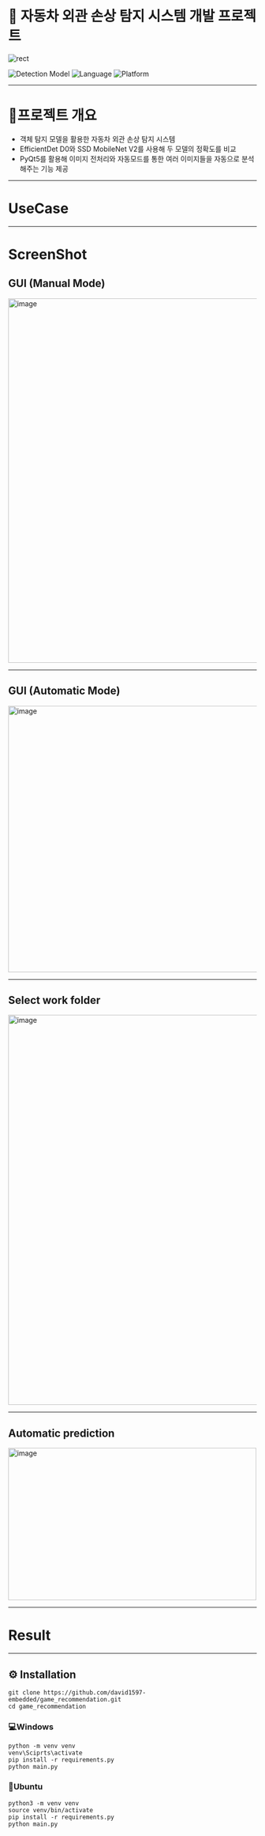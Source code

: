# 🚗 자동차 외관 손상 탐지 시스템 개발 프로젝트
 
![rect](https://capsule-render.vercel.app/api?type=rect&color=0:6a11cb,100:2575fc&text=Vehicle%20Damage%20Detection&fontAlign=50&fontSize=40&fontColor=ffffff&textBg=true&desc=EfficientDet%20D0%20%2B%20SSD%20MobileNet%20V2&descAlign=50&descAlignY=70&descSize=20&descColor=eeeeee)


![Detection Model](https://img.shields.io/badge/Classification-SSD%20MobileNet%20V2-green)
![Language](https://img.shields.io/badge/Language-Python-yellow)
![Platform](https://img.shields.io/badge/Platform-TensorFlow%202.x-orange)

---

# 🔧프로젝트 개요
- 객체 탐지 모델을 활용한 자동차 외관 손상 탐지 시스템
- EfficientDet D0와 SSD MobileNet V2를 사용해 두 모델의 정확도를 비교
- PyQt5를 활용해 이미지 전처리와 자동모드를 통한 여러 이미지들을 자동으로 분석해주는 기능 제공

---

# UseCase

---

# ScreenShot

## GUI (Manual Mode)

<img width="1394" height="737" alt="image" src="https://github.com/user-attachments/assets/030dc1f8-bddf-4dd8-b063-c739768e84db" />

---

## GUI (Automatic Mode)

<img width="1427" height="539" alt="image" src="https://github.com/user-attachments/assets/385c795d-a508-4681-96dc-ed9bd9cd9dba" />

---

## Select work folder

<img width="1437" height="789" alt="image" src="https://github.com/user-attachments/assets/6aca6a83-683d-4d36-a6c6-91ecf5643f02" />

---

## Automatic prediction

<img width="503" height="308" alt="image" src="https://github.com/user-attachments/assets/9db53119-9836-4a87-be75-5b9b3e56985b" />

---

# Result

---

## ⚙️ Installation

```
git clone https://github.com/david1597-embedded/game_recommendation.git
cd game_recommendation
```
### 💻Windows

```
python -m venv venv
venv\Sciprts\activate
pip install -r requirements.py
python main.py
```
### 🐧Ubuntu
```
python3 -m venv venv
source venv/bin/activate
pip install -r requirements.py
python main.py
```


